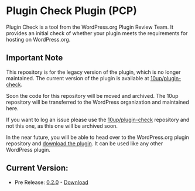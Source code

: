 # Plugin Check Plugin (PCP)

Plugin Check is a tool from the WordPress.org Plugin Review Team. It provides an initial check of whether your plugin meets the requirements for hosting on WordPress.org.

## Important Note

This repository is for the legacy version of the plugin, which is no longer maintained. The current version of the plugin is available at [10up/plugin-check](https://github.com/10up/plugin-check).

Soon the code for this repository will be moved and archived. The 10up repository will be transferred to the WordPress organization and maintained here.

If you want to log an issue please use the [10up/plugin-check](https://github.com/10up/plugin-check/issues) repository and not this one, as this one will be archived soon.

In the near future, you will be able to head over to the WordPress.org plugin repository and [download the plugin](https://wordpress.org/plugins/plugin-check/). It can be used like any other WordPress plugin.

## Current Version: 

* Pre Release: [0.2.0](https://github.com/10up/plugin-check/releases/tag/0.2.0) - [Download](https://github.com/10up/plugin-check/releases/download/0.2.0/plugin-check.zip)
